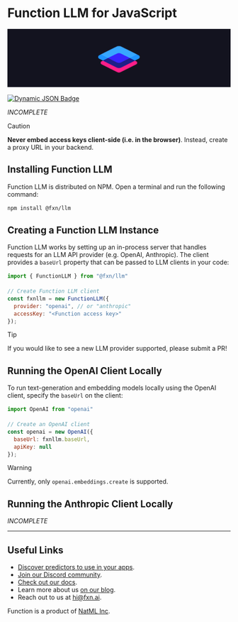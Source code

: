 # Function LLM for JavaScript

![function logo](https://raw.githubusercontent.com/fxnai/.github/main/logo_wide.png)

[![Dynamic JSON Badge](https://img.shields.io/badge/dynamic/json?url=https%3A%2F%2Fdiscord.com%2Fapi%2Finvites%2Fy5vwgXkz2f%3Fwith_counts%3Dtrue&query=%24.approximate_member_count&logo=discord&logoColor=white&label=Function%20community)](https://fxn.ai/community)

*INCOMPLETE*

> [!CAUTION]
> **Never embed access keys client-side (i.e. in the browser)**. Instead, create a proxy URL in your backend.

## Installing Function LLM
Function LLM is distributed on NPM. Open a terminal and run the following command:
```bash
npm install @fxn/llm
```

## Creating a Function LLM Instance
Function LLM works by setting up an in-process server that handles requests for an LLM API provider (e.g. OpenAI, Anthropic). The client provides a `baseUrl` property that can be passed to LLM clients in your code:
```js
import { FunctionLLM } from "@fxn/llm"

// Create Function LLM client
const fxnllm = new FunctionLLM({
  provider: "openai", // or "anthropic"
  accessKey: "<Function access key>"
});
```

> [!TIP]
> If you would like to see a new LLM provider supported, please submit a PR!

## Running the OpenAI Client Locally
To run text-generation and embedding models locally using the OpenAI client, specify the `baseUrl` on the client:
```js
import OpenAI from "openai"

// Create an OpenAI client
const openai = new OpenAI({
  baseUrl: fxnllm.baseUrl,
  apiKey: null
});
```

> [!WARNING]
> Currently, only `openai.embeddings.create` is supported.

## Running the Anthropic Client Locally
*INCOMPLETE*

___

## Useful Links
- [Discover predictors to use in your apps](https://fxn.ai/explore).
- [Join our Discord community](https://fxn.ai/community).
- [Check out our docs](https://docs.fxn.ai).
- Learn more about us [on our blog](https://blog.fxn.ai).
- Reach out to us at [hi@fxn.ai](mailto:hi@fxn.ai).

Function is a product of [NatML Inc](https://github.com/natmlx).